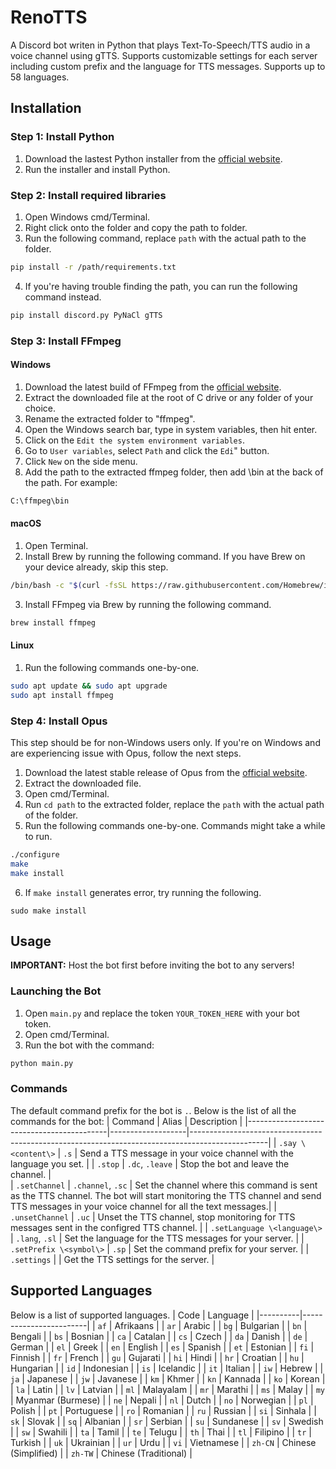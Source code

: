 # RenoTTS
A Discord bot writen in Python that plays Text-To-Speech/TTS audio in a voice channel using gTTS. Supports customizable settings for each server including custom prefix and the language for TTS messages. Supports up to 58 languages.

## Installation
### Step 1: Install Python
  1. Download the lastest Python installer from the [official website](https://www.python.org/downloads/).
  2. Run the installer and install Python.

### Step 2: Install required libraries
  1. Open Windows cmd/Terminal.
  2. Right click onto the folder and copy the path to folder.
  3. Run the following command, replace `path` with the actual path to the folder.
```bash
pip install -r /path/requirements.txt
```
  4. If you're having trouble finding the path, you can run the following command instead.
 ```bash
pip install discord.py PyNaCl gTTS
```

### Step 3: Install FFmpeg
#### Windows
  1. Download the latest build of FFmpeg from the [official website](https://ffmpeg.org/download.html).
  2. Extract the downloaded file at the root of C drive or any folder of your choice.
  3. Rename the extracted folder to "ffmpeg".
  4. Open the Windows search bar, type in system variables, then hit enter.
  5. Click on the `Edit the system environment variables`.
  6. Go to `User variables`, select `Path` and click the `Edi`" button.
  7. Click `New` on the side menu.
  8. Add the path to the extracted ffmpeg folder, then add \bin at the back of the path. For example:
```bash
C:\ffmpeg\bin
```

#### macOS
  1. Open Terminal.
  2. Install Brew by running the following command. If you have Brew on your device already, skip this step.
```bash
/bin/bash -c "$(curl -fsSL https://raw.githubusercontent.com/Homebrew/install/HEAD/install.sh)"
```
  3. Install FFmpeg via Brew by running the following command.
```bash
brew install ffmpeg
```

#### Linux
  1. Run the following commands one-by-one.
```bash
sudo apt update && sudo apt upgrade
sudo apt install ffmpeg
```

### Step 4: Install Opus
  This step should be for non-Windows users only. If you're on Windows and are experiencing issue with Opus, follow the next steps.
  1. Download the latest stable release of Opus from the [official website](https://opus-codec.org/downloads/).
  2. Extract the downloaded file.
  3. Open cmd/Terminal.
  4. Run `cd path` to the extracted folder, replace the `path` with the actual path of the folder.
  5. Run the following commands one-by-one. Commands might take a while to run.
```bash
./configure
make
make install
```
  6. If `make install` generates error, try running the following.
```
sudo make install
```

## Usage
**IMPORTANT:** Host the bot first before inviting the bot to any servers!
### Launching the Bot
  1. Open `main.py` and replace the token `YOUR_TOKEN_HERE` with your bot token.
  2. Open cmd/Terminal.
  3. Run the bot with the command:
```bash
python main.py
```

### Commands
The default command prefix for the bot is `.`.
Below is the list of all the commands for the bot:
| Command                                   | Alias             | Description                                                                                      |
|-------------------------------------------|-------------------|-------------------------------------------------------------------------------------------------|
| `.say \<content\>`                        | `.s`              | Send a TTS message in your voice channel with the language you set.                                                                                             |
| `.stop`                                   | `.dc`, `.leave`   | Stop the bot and leave the channel.                                                                                         |        
| `.setChannel`                             | `.channel`, `.sc` | Set the channel where this command is sent as the TTS channel. The bot will start monitoring the TTS channel and send TTS messages in your voice channel for all the text messages.|
| `.unsetChannel`                           | `.uc`             | Unset the TTS channel, stop monitoring for TTS messages sent in the configred TTS channel.                                                                                         |
| `.setLanguage \<language\>`               | `.lang`, `.sl`    | Set the language for the TTS messages for your server.                                                                                          |
| `.setPrefix \<symbol\>`                   | `.sp`             | Set the command prefix for your server.                                                                                          |
| `.settings`                               |                   | Get the TTS settings for the server.                                                                                          |

## Supported Languages
Below is a list of supported languages.
| Code     | Language               |
|----------|------------------------|
| `af`     | Afrikaans              |
| `ar`     | Arabic                 |
| `bg`     | Bulgarian              |
| `bn`     | Bengali                |
| `bs`     | Bosnian                |
| `ca`     | Catalan                |
| `cs`     | Czech                  |
| `da`     | Danish                 |
| `de`     | German                 |
| `el`     | Greek                  |
| `en`     | English                |
| `es`     | Spanish                |
| `et`     | Estonian               |
| `fi`     | Finnish                |
| `fr`     | French                 |
| `gu`     | Gujarati               |
| `hi`     | Hindi                  |
| `hr`     | Croatian               |
| `hu`     | Hungarian              |
| `id`     | Indonesian             |
| `is`     | Icelandic              |
| `it`     | Italian                |
| `iw`     | Hebrew                 |
| `ja`     | Japanese               |
| `jw`     | Javanese               |
| `km`     | Khmer                  |
| `kn`     | Kannada                |
| `ko`     | Korean                 |
| `la`     | Latin                  |
| `lv`     | Latvian                |
| `ml`     | Malayalam              |
| `mr`     | Marathi                |
| `ms`     | Malay                  |
| `my`     | Myanmar (Burmese)      |
| `ne`     | Nepali                 |
| `nl`     | Dutch                  |
| `no`     | Norwegian              |
| `pl`     | Polish                 |
| `pt`     | Portuguese             |
| `ro`     | Romanian               |
| `ru`     | Russian                |
| `si`     | Sinhala                |
| `sk`     | Slovak                 |
| `sq`     | Albanian               |
| `sr`     | Serbian                |
| `su`     | Sundanese              |
| `sv`     | Swedish                |
| `sw`     | Swahili                |
| `ta`     | Tamil                  |
| `te`     | Telugu                 |
| `th`     | Thai                   |
| `tl`     | Filipino               |
| `tr`     | Turkish                |
| `uk`     | Ukrainian              |
| `ur`     | Urdu                   |
| `vi`     | Vietnamese             |
| `zh-CN`  | Chinese (Simplified)   |
| `zh-TW`  | Chinese (Traditional)  |